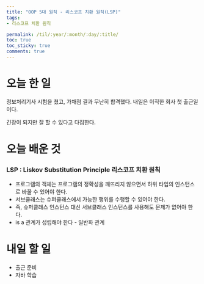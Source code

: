 ```yaml
---
title: "OOP 5대 원칙 - 리스코프 치환 원칙(LSP)"
tags:
- 리스코프 치환 원칙

permalink: /til/:year/:month/:day/:title/
toc: true
toc_sticky: true
comments: true
---
```


# 오늘 한 일
정보처리기사 시험을 쳤고, 가채점 결과 무난히 합격했다. 내일은 이직한 회사 첫 출근일이다.

긴장이 되지만 잘 할 수 있다고 다짐한다.

# 오늘 배운 것

### LSP : Liskov Substitution Principle 리스코프 치환 원칙

- 프로그램의 객체는 프로그램의 정확성을 깨뜨리지 않으면서 하위 타입의 인스턴스로 바꿀 수 있어야 한다.
- 서브클래스는 슈퍼클래스에서 가능한 행위를 수행할 수 있어야 한다.
- 즉, 슈퍼클래스 인스턴스 대신 서브클래스 인스턴스를 사용해도 문제가 없어야 한다.
- is a 관계가 성립해야 한다 - 일반화 관계


# 내일 할 일
- 출근 준비
- 자바 학습
